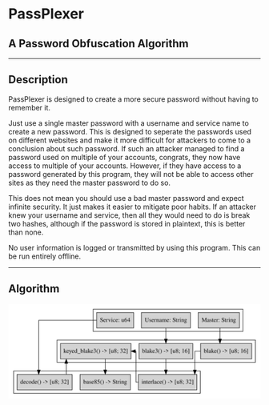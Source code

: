 # PassPlexer
## A Password Obfuscation Algorithm
---
## **Description**
PassPlexer is designed to create a more secure password without having to remember it.   

Just use a single master password with a username and service name to create a new password.
This is designed to seperate the passwords used on different websites and make it more difficult for attackers
to come to a conclusion about such password. If such an attacker managed to find a password used on multiple of your accounts, congrats, they now have access to multiple of your accounts. However, if they have access to a password generated by this program, they will not be able to access other sites as they need the master password to do so.

This does not mean you should use a bad master password and expect infinite
security. It just makes it easier to mitigate poor habits. If an attacker knew
your username and service, then all they would need to do is break two hashes, although if the password is stored in plaintext, this is better than none.

No user information is logged or transmitted by using this program. This can be run entirely offline.

---
## **Algorithm**

![algorithm](diagram.svg)
